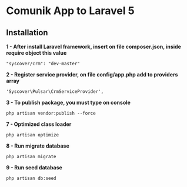 # Comunik App to Laravel 5

## Installation

**1 - After install Laravel framework, insert on file composer.json, inside require object this value**
```
"syscover/crm": "dev-master"

```

**2 - Register service provider, on file config/app.php add to providers array**

```
'Syscover\Pulsar\CrmServiceProvider',

```

**3 - To publish package, you must type on console**

```
php artisan vendor:publish --force

```

**7 - Optimized class loader**

```
php artisan optimize

```

**8 - Run migrate database**

```
php artisan migrate
```

**9 - Run seed database**

```
php artisan db:seed
```